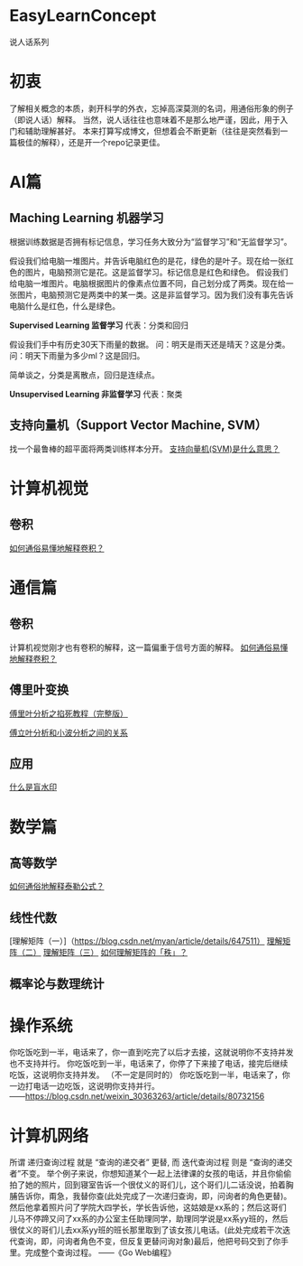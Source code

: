 # EasyLearnConcept
说人话系列

# 初衷
了解相关概念的本质，剥开科学的外衣，忘掉高深莫测的名词，用通俗形象的例子（即说人话）解释。
当然，说人话往往也意味着不是那么地严谨，因此，用于入门和辅助理解甚好。
本来打算写成博文，但想着会不断更新（往往是突然看到一篇极佳的解释），还是开一个repo记录更佳。

# AI篇
## Maching Learning 机器学习
根据训练数据是否拥有标记信息，学习任务大致分为“监督学习”和“无监督学习”。

假设我们给电脑一堆图片。并告诉电脑红色的是花，绿色的是叶子。现在给一张红色的图片，电脑预测它是花。这是监督学习。标记信息是红色和绿色。
假设我们给电脑一堆图片。电脑根据图片的像素点位置不同，自己划分成了两类。现在给一张图片，电脑预测它是两类中的某一类。这是非监督学习。因为我们没有事先告诉电脑什么是红色，什么是绿色。

**Supervised Learning 监督学习**
代表：分类和回归

假设我们手中有历史30天下雨量的数据。
问：明天是雨天还是晴天？这是分类。
问：明天下雨量为多少ml？这是回归。

简单谈之，分类是离散点，回归是连续点。

**Unsupervised Learning 非监督学习**
代表：聚类

## 支持向量机（Support Vector Machine, SVM）
找一个最鲁棒的超平面将两类训练样本分开。
[支持向量机(SVM)是什么意思？](https://www.zhihu.com/question/21094489/answer/86273196)

# 计算机视觉
## 卷积
[如何通俗易懂地解释卷积？](https://www.zhihu.com/question/22298352/answer/228543288)

# 通信篇
## 卷积
计算机视觉刚才也有卷积的解释，这一篇偏重于信号方面的解释。
[如何通俗易懂地解释卷积？](https://www.zhihu.com/question/22298352/answer/34267457)

## 傅里叶变换
[傅里叶分析之掐死教程（完整版）](https://zhuanlan.zhihu.com/p/19763358)

[傅立叶分析和小波分析之间的关系](https://www.zhihu.com/question/22864189/answer/40772083)


## 应用
[什么是盲水印](https://www.zhihu.com/question/50735753/answer/278510105)

# 数学篇
## 高等数学
[如何通俗地解释泰勒公式？](https://www.zhihu.com/question/21149770/answer/111173412)

## 线性代数
[理解矩阵（一）]（https://blog.csdn.net/myan/article/details/647511）
[理解矩阵（二）](https://blog.csdn.net/myan/article/details/649018)
[理解矩阵（三）](https://blog.csdn.net/myan/article/details/1865397)
[如何理解矩阵的「秩」？](https://www.zhihu.com/question/21605094/answer/500813812)

## 概率论与数理统计

# 操作系统
你吃饭吃到一半，电话来了，你一直到吃完了以后才去接，这就说明你不支持并发也不支持并行。
你吃饭吃到一半，电话来了，你停了下来接了电话，接完后继续吃饭，这说明你支持并发。  （不一定是同时的）
你吃饭吃到一半，电话来了，你一边打电话一边吃饭，这说明你支持并行。  
——https://blog.csdn.net/weixin_30363263/article/details/80732156

# 计算机网络
所谓 递归查询过程 就是 “查询的递交者” 更替, 而 迭代查询过程 则是 “查询的递交者”不变。
举个例子来说，你想知道某个一起上法律课的女孩的电话，并且你偷偷拍了她的照片，回到寝室告诉一个很仗义的哥们儿，这个哥们儿二话没说，拍着胸脯告诉你，甭急，我替你查(此处完成了一次递归查询，即，问询者的角色更替)。然后他拿着照片问了学院大四学长，学长告诉他，这姑娘是xx系的；然后这哥们儿马不停蹄又问了xx系的办公室主任助理同学，助理同学说是xx系yy班的，然后很仗义的哥们儿去xx系yy班的班长那里取到了该女孩儿电话。(此处完成若干次迭代查询，即，问询者角色不变，但反复更替问询对象)最后，他把号码交到了你手里。完成整个查询过程。
——《Go Web编程》
